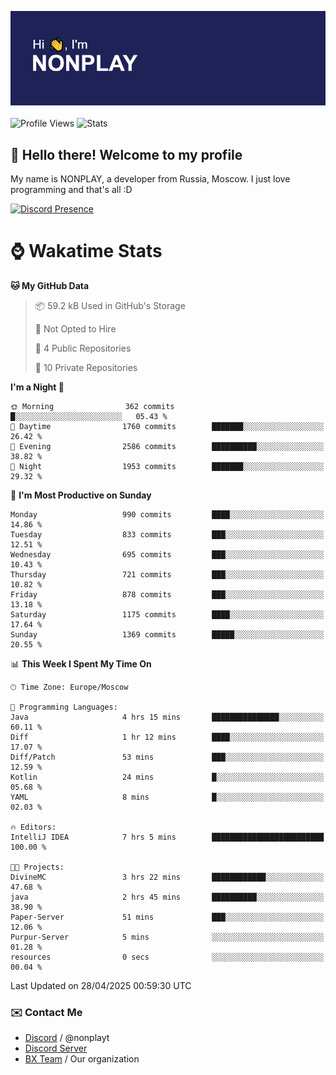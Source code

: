 ![Discord Presence](./header.png)
<br></br>
![Profile Views](https://komarev.com/ghpvc/?username=NONPLAYT&color=blue&style=for-the-badge)
![Stats](https://img.shields.io/badge/0%25-OPTIMIZED-orange?style=for-the-badge)


## :wave: Hello there! Welcome to my profile

My name is NONPLAY, a developer from Russia, Moscow. I just love programming and that's all :D

[![Discord Presence](https://lanyard.cnrad.dev/api/597087584090587177?showDisplayName=true)](https://discord.com/users/597087584090587177) 

# ⌚ Wakatime Stats

<!--START_SECTION:waka-->
**🐱 My GitHub Data** 

> 📦 59.2 kB Used in GitHub's Storage 
 > 
> 🚫 Not Opted to Hire
 > 
> 📜 4 Public Repositories 
 > 
> 🔑 10 Private Repositories 
 > 
**I'm a Night 🦉** 

```text
🌞 Morning                362 commits         █░░░░░░░░░░░░░░░░░░░░░░░░   05.43 % 
🌆 Daytime                1760 commits        ███████░░░░░░░░░░░░░░░░░░   26.42 % 
🌃 Evening                2586 commits        ██████████░░░░░░░░░░░░░░░   38.82 % 
🌙 Night                  1953 commits        ███████░░░░░░░░░░░░░░░░░░   29.32 % 
```
📅 **I'm Most Productive on Sunday** 

```text
Monday                   990 commits         ████░░░░░░░░░░░░░░░░░░░░░   14.86 % 
Tuesday                  833 commits         ███░░░░░░░░░░░░░░░░░░░░░░   12.51 % 
Wednesday                695 commits         ███░░░░░░░░░░░░░░░░░░░░░░   10.43 % 
Thursday                 721 commits         ███░░░░░░░░░░░░░░░░░░░░░░   10.82 % 
Friday                   878 commits         ███░░░░░░░░░░░░░░░░░░░░░░   13.18 % 
Saturday                 1175 commits        ████░░░░░░░░░░░░░░░░░░░░░   17.64 % 
Sunday                   1369 commits        █████░░░░░░░░░░░░░░░░░░░░   20.55 % 
```


📊 **This Week I Spent My Time On** 

```text
🕑︎ Time Zone: Europe/Moscow

💬 Programming Languages: 
Java                     4 hrs 15 mins       ███████████████░░░░░░░░░░   60.11 % 
Diff                     1 hr 12 mins        ████░░░░░░░░░░░░░░░░░░░░░   17.07 % 
Diff/Patch               53 mins             ███░░░░░░░░░░░░░░░░░░░░░░   12.59 % 
Kotlin                   24 mins             █░░░░░░░░░░░░░░░░░░░░░░░░   05.68 % 
YAML                     8 mins              █░░░░░░░░░░░░░░░░░░░░░░░░   02.03 % 

🔥 Editors: 
IntelliJ IDEA            7 hrs 5 mins        █████████████████████████   100.00 % 

🐱‍💻 Projects: 
DivineMC                 3 hrs 22 mins       ████████████░░░░░░░░░░░░░   47.68 % 
java                     2 hrs 45 mins       ██████████░░░░░░░░░░░░░░░   38.90 % 
Paper-Server             51 mins             ███░░░░░░░░░░░░░░░░░░░░░░   12.06 % 
Purpur-Server            5 mins              ░░░░░░░░░░░░░░░░░░░░░░░░░   01.28 % 
resources                0 secs              ░░░░░░░░░░░░░░░░░░░░░░░░░   00.04 % 
```


 Last Updated on 28/04/2025 00:59:30 UTC
<!--END_SECTION:waka-->

### ✉️ Contact Me

- [Discord](https://discord.com/users/597087584090587177) / @nonplayt
- [Discord Server](https://discord.gg/p7cxhw7E2M)
- [BX Team](https://github.com/BX-Team) / Our organization
